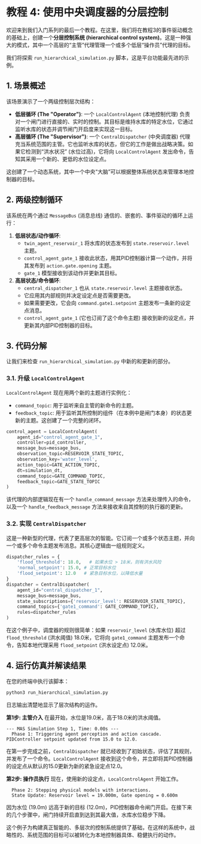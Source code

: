 # 教程 4: 使用中央调度器的分层控制

欢迎来到我们入门系列的最后一个教程。在这里，我们将在教程3的事件驱动概念的基础上，创建一个**分层控制系统 (hierarchical control system)**。这是一种强大的模式，其中一个高层的“主管”代理管理一个或多个低层“操作员”代理的目标。

我们将探索 `run_hierarchical_simulation.py` 脚本，这是平台功能最先进的示例。

## 1. 场景概述

该场景演示了一个两级控制层次结构：
- **低层循环 (The "Operator")**: 一个 `LocalControlAgent` (本地控制代理) 负责对一个闸门进行直接的、实时的控制。其目标是维持水库的特定水位，它通过监听水库的状态并调节闸门开启度来实现这一目标。
- **高层循环 (The "Supervisor")**: 一个 `CentralDispatcher` (中央调度器) 代理充当系统范围的主管。它也监听水库的状态，但它的工作是做出战略决策。如果它检测到“洪水状况” (水位过高)，它将向 `LocalControlAgent` 发出命令，告知其采用一个新的、更低的水位设定点。

这创建了一个动态系统，其中一个中央“大脑”可以根据整体系统状态来管理本地控制器的目标。

## 2. 两级控制循环

该系统在两个通过 `MessageBus` (消息总线) 通信的、嵌套的、事件驱动的循环上运行：
1.  **低层状态/动作循环**:
    - `twin_agent_reservoir_1` 将水库的状态发布到 `state.reservoir.level` 主题。
    - `control_agent_gate_1` 接收此状态，用其PID控制器计算一个动作，并将其发布到 `action.gate.opening` 主题。
    - `gate_1` 模型接收到该动作并更新其目标。
2.  **高层状态/命令循环**:
    - `central_dispatcher_1` 也从 `state.reservoir.level` 主题接收状态。
    - 它应用其内部规则并决定设定点是否需要更改。
    - 如果需要更改，它会向 `command.gate1.setpoint` 主题发布一条新的设定点消息。
    - `control_agent_gate_1` (它也订阅了这个命令主题) 接收到新的设定点，并更新其内部PID控制器的目标。

## 3. 代码分解

让我们来检查 `run_hierarchical_simulation.py` 中新的和更新的部分。

### 3.1. 升级 `LocalControlAgent`
`LocalControlAgent` 现在用两个新的主题进行实例化：
- `command_topic`: 用于监听来自主管的新命令的主题。
- `feedback_topic`: 用于监听其所控制的组件（在本例中是闸门本身）的状态更新的主题。这创建了一个完整的闭环。

```python
control_agent = LocalControlAgent(
    agent_id="control_agent_gate_1",
    controller=pid_controller,
    message_bus=message_bus,
    observation_topic=RESERVOIR_STATE_TOPIC,
    observation_key='water_level',
    action_topic=GATE_ACTION_TOPIC,
    dt=simulation_dt,
    command_topic=GATE_COMMAND_TOPIC,
    feedback_topic=GATE_STATE_TOPIC
)
```
该代理的内部逻辑现在有一个 `handle_command_message` 方法来处理传入的命令，以及一个 `handle_feedback_message` 方法来接收来自其控制的执行器的更新。

### 3.2. 实现 `CentralDispatcher`
这是一种新型的代理，代表了更高层次的智能。它订阅一个或多个状态主题，并向一个或多个命令主题发布消息。其核心逻辑由一组规则定义。

```python
dispatcher_rules = {
    'flood_threshold': 18.0,   # 如果水位 > 18米，则有洪水风险
    'normal_setpoint': 15.0, # 正常目标水位
    'flood_setpoint': 12.0   # 紧急目标水位，以降低水量
}
dispatcher = CentralDispatcher(
    agent_id="central_dispatcher_1",
    message_bus=message_bus,
    state_subscriptions={'reservoir_level': RESERVOIR_STATE_TOPIC},
    command_topics={'gate1_command': GATE_COMMAND_TOPIC},
    rules=dispatcher_rules
)
```
在这个例子中，调度器的规则很简单：如果 `reservoir_level` (水库水位) 超过 `flood_threshold` (洪水阈值) 18.0米，它将向 `gate1_command` 主题发布一个命令，告知本地代理采用 `flood_setpoint` (洪水设定点) 12.0米。

## 4. 运行仿真并解读结果

在您的终端中执行该脚本：
```bash
python3 run_hierarchical_simulation.py
```
日志输出清楚地显示了层次结构的运作。

**第1步: 主管介入**
在最开始，水位是19.0米，高于18.0米的洪水阈值。
```
--- MAS Simulation Step 1, Time: 0.00s ---
  Phase 1: Triggering agent perception and action cascade.
PIDController setpoint updated from 15.0 to 12.0.
```
在第一步完成之前，`CentralDispatcher` 就已经收到了初始状态，评估了其规则，并发布了一个命令。`LocalControlAgent` 接收到这个命令，并立即将其PID控制器的设定点从默认的15.0更新为新的紧急设定点12.0。

**第2步: 操作员执行**
现在，使用新的设定点，`LocalControlAgent` 开始工作。
```
  Phase 2: Stepping physical models with interactions.
  State Update: Reservoir level = 19.000m, Gate opening = 0.600m
```
因为水位 (19.0m) 远高于新的目标 (12.0m)，PID控制器命令闸门开启。在接下来的几个步骤中，闸门持续开启直到达到其最大值，水库水位稳步下降。

这个例子为构建真正智能的、多层次的控制系统提供了基础，在这样的系统中，战略性的、系统范围的目标可以被转化为本地控制器具体、稳健执行的动作。
